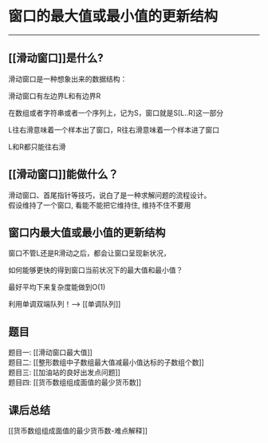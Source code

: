 # 窗口的最大值或最小值的更新结构

---

## [[滑动窗口]]是什么?

滑动窗口是一种想象出来的数据结构：

滑动窗口有左边界L和有边界R

在数组或者字符串或者一个序列上，记为S，窗口就是S[L..R]这一部分

L往右滑意味着一个样本出了窗口，R往右滑意味着一个样本进了窗口

L和R都只能往右滑


## [[滑动窗口]]能做什么？

滑动窗口、首尾指针等技巧，说白了是一种求解问题的流程设计。  
假设维持了一个窗口, 看能不能把它维持住, 维持不住不要用


## 窗口内最大值或最小值的更新结构

窗口不管L还是R滑动之后，都会让窗口呈现新状况，

如何能够更快的得到窗口当前状况下的最大值和最小值？

最好平均下来复杂度能做到O(1)

利用单调双端队列！--> [[单调队列]]



## 题目
题目一: [[滑动窗口最大值]]  
题目二: [[整形数组中子数组最大值减最小值达标的子数组个数]]  
题目三: [[加油站的良好出发点问题]]  
题目四: [[货币数组组成面值的最少货币数]]   


## 课后总结
[[货币数组组成面值的最少货币数-难点解释]] 
